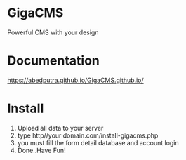 # GigaCMS
Powerful CMS with your design

# Documentation
https://abedputra.github.io/GigaCMS.github.io/

# Install
1. Upload all data to your server
2. type http//your domain.com/install-gigacms.php
3. you must fill the form detail database and account login
4. Done..Have Fun!
